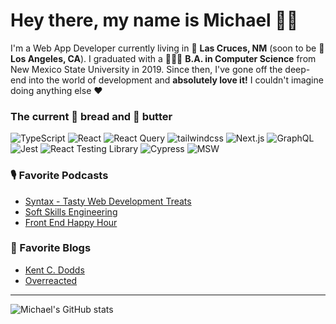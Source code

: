 # Hey there, my name is Michael 👋🏻

I'm a Web App Developer currently living in 🌵 **Las Cruces, NM** (soon to be 🌴 **Los Angeles, CA**). I graduated with a 👨🏻‍🎓 **B.A. in Computer Science** from New Mexico State University in 2019. Since then, I've gone off the deep-end into the world of development and **absolutely love it!** I couldn't imagine doing anything else ❤️

### The current 🍞 bread and 🧈 butter

<p>
  <img alt="TypeScript" src="https://img.shields.io/badge/-TypeScript-007ACC?style=flat-square&logo=typescript&logoColor=white" />
  <img alt="React" src="https://img.shields.io/badge/-React-45b8d8?style=flat-square&logo=react&logoColor=white" />
  <img alt="React Query" src="https://img.shields.io/badge/-React_Query-ff4154?style=flat-square&logo=reactquery&logoColor=white" />
  <img alt="tailwindcss" src="https://img.shields.io/badge/-tailwindcss-38B2AC?style=flat-square&logo=tailwindcss&logoColor=white" />
  <img alt="Next.js" src="https://img.shields.io/badge/-Next.js-333?style=flat-square&logo=Next.js&logoColor=white" />
  <img alt="GraphQL" src="https://img.shields.io/badge/-GraphQL-E10098?style=flat-square&logo=graphql&logoColor=white" />
  <img alt="Jest" src="https://img.shields.io/badge/-Jest-C21325?style=flat-square&logo=Jest&logoColor=white" />
  <img alt="React Testing Library" src="https://img.shields.io/badge/-Testing_Library-E33332?style=flat-square&logo=TestingLibrary&logoColor=white" />
  <img alt="Cypress" src="https://img.shields.io/badge/-Cypress-17202C?style=flat-square&logo=cypress&logoColor=white" />
  <img alt="MSW" src="https://img.shields.io/badge/-MSW-ff6a33?style=flat-square&logo=msw&logoColor=white" />
</p>

### 🎙 Favorite Podcasts
* [Syntax - Tasty Web Development Treats](https://open.spotify.com/show/4kYCRYJ3yK5DQbP5tbfZby)
* [Soft Skills Engineering](https://open.spotify.com/show/59I1XnvAB9fQzSj9SIKCoI)
* [Front End Happy Hour](https://open.spotify.com/show/0Giuw6eNbTzP9CDZODDrA2)

### 📘 Favorite Blogs
* [Kent C. Dodds](https://kentcdodds.com/)
* [Overreacted](https://overreacted.io/)

---

![Michael's GitHub stats](https://github-readme-stats.vercel.app/api?username=m1yon&count_private=true&show_icons=true&theme=react)
